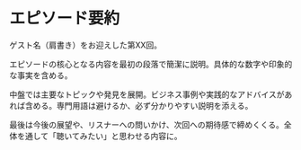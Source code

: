 # エピソード要約

ゲスト名（肩書き）をお迎えした第XX回。

エピソードの核心となる内容を最初の段落で簡潔に説明。具体的な数字や印象的な事実を含める。

中盤では主要なトピックや発見を展開。ビジネス事例や実践的なアドバイスがあれば含める。専門用語は避けるか、必ず分かりやすい説明を添える。

最後は今後の展望や、リスナーへの問いかけ、次回への期待感で締めくくる。全体を通して「聴いてみたい」と思わせる内容に。